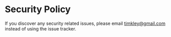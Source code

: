 # Security Policy

If you discover any security related issues, please email timkley@gmail.com instead of using the issue tracker.
